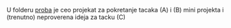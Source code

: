 U folderu [proba](https://github.com/milalovic/beoavia-stm32/tree/main/proba) je ceo projekat za pokretanje tacaka (A) i (B) mini projekta i (trenutno) neproverena ideja za tacku (C)
